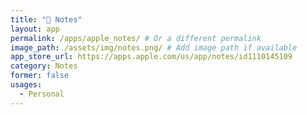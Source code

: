 ```yaml
---
title: " Notes"
layout: app
permalink: /apps/apple_notes/ # Or a different permalink
image_path: /assets/img/notes.png/ # Add image path if available
app_store_url: https://apps.apple.com/us/app/notes/id1110145109
category: Notes
former: false
usages:
  - Personal
---
```

